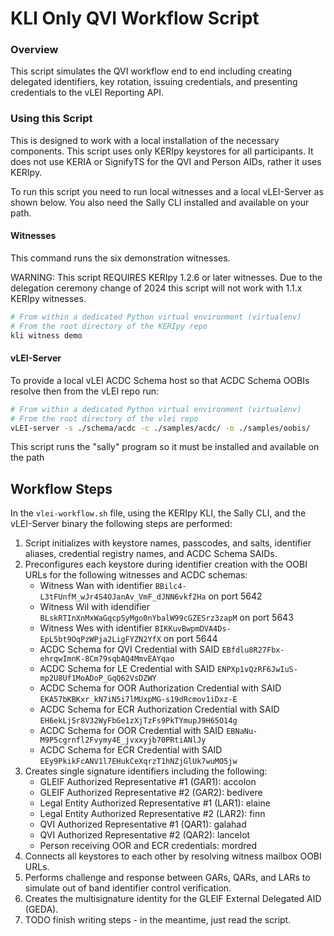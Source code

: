 # KLI Only QVI Workflow Script

### Overview

This script simulates the QVI workflow end to end including creating delegated identifiers, key 
rotation, issuing credentials, and presenting credentials to the vLEI Reporting API.

### Using this Script

This is designed to work with a local installation of the necessary components.
This script uses only KERIpy keystores for all participants.
It does not use KERIA or SignifyTS for the QVI and Person AIDs, rather it uses KERIpy.

To run this script you need to run local witnesses and a local vLEI-Server as shown below.
You also need the Sally CLI installed and available on your path.

#### Witnesses

This command runs the six demonstration witnesses.

WARNING: This script REQUIRES KERIpy 1.2.6 or later witnesses. Due to the delegation ceremony change of 2024 this script will not work with 1.1.x KERIpy witnesses.

```bash
# From within a dedicated Python virtual environment (virtualenv)
# From the root directory of the KERIpy repo
kli witness demo
```

#### vLEI-Server

To provide a local vLEI ACDC Schema host so that ACDC Schema OOBIs resolve then from the vLEI repo run:
```bash
# From within a dedicated Python virtual environment (virtualenv)
# From the root directory of the vlei repo
vLEI-server -s ./schema/acdc -c ./samples/acdc/ -o ./samples/oobis/
```

This script runs the "sally" program so it must be installed and available on the path

## Workflow Steps

In the `vlei-workflow.sh` file, using the KERIpy KLI, the Sally CLI, and the vLEI-Server binary the following steps are performed:
1. Script initializes with keystore names, passcodes, and salts, identifier aliases, credential registry names, and ACDC Schema SAIDs. 
2. Preconfigures each keystore during identifier creation with the OOBI URLs for the following
   witnesses and ACDC schemas:
   - Witness Wan with identifier `BBilc4-L3tFUnfM_wJr4S4OJanAv_VmF_dJNN6vkf2Ha` on port 5642
   - Witness Wil with idendifier `BLskRTInXnMxWaGqcpSyMgo0nYbalW99cGZESrz3zapM` on port 5643
   - Witness Wes with identifier `BIKKuvBwpmDVA4Ds-EpL5bt9OqPzWPja2LigFYZN2YfX` on port 5644
   - ACDC Schema for QVI Credential with SAID `EBfdlu8R27Fbx-ehrqwImnK-8Cm79sqbAQ4MmvEAYqao`
   - ACDC Schema for LE Credential with SAID `ENPXp1vQzRF6JwIuS-mp2U8Uf1MoADoP_GqQ62VsDZWY`
   - ACDC Schema for OOR Authorization Credential with SAID `EKA57bKBKxr_kN7iN5i7lMUxpMG-s19dRcmov1iDxz-E`
   - ACDC Schema for ECR Authorization Credential with SAID `EH6ekLjSr8V32WyFbGe1zXjTzFs9PkTYmupJ9H65O14g`
   - ACDC Schema for OOR Credential with SAID `EBNaNu-M9P5cgrnfl2Fvymy4E_jvxxyjb70PRtiANlJy`
   - ACDC Schema for ECR Credential with SAID `EEy9PkikFcANV1l7EHukCeXqrzT1hNZjGlUk7wuMO5jw`
3. Creates single signature identifiers including the following:
   - GLEIF Authorized Representative #1 (GAR1): accolon
   - GLEIF Authorized Representative #2 (GAR2): bedivere
   - Legal Entity Authorized Representative #1 (LAR1): elaine
   - Legal Entity Authorized Representative #2 (LAR2): finn
   - QVI Authorized Representative #1 (QAR1): galahad
   - QVI Authorized Representative #2 (QAR2): lancelot
   - Person receiving OOR and ECR credentials: mordred
4. Connects all keystores to each other by resolving witness mailbox OOBI URLs.
5. Performs challenge and response between GARs, QARs, and LARs to simulate out of band identifier control verification.
6. Creates the multisignature identity for the GLEIF External Delegated AID (GEDA).
7. TODO finish writing steps - in the meantime, just read the script.